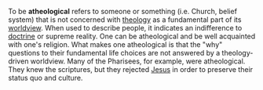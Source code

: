 To be **atheological** refers to someone or something (i.e. Church,
belief system) that is not concerned with
[theology](Theology "Theology") as a fundamental part of its
[worldview](Worldview "Worldview"). When used to describe people,
it indicates an indifference to [doctrine](Doctrine "Doctrine") or
supreme reality. One can be atheological and be well acquainted
with one's religion. What makes one atheological is that the "why"
questions to their fundamental life choices are not answered by a
theology-driven worldview. Many of the Pharisees, for example, were
atheological. They knew the scriptures, but they rejected
[Jesus](Jesus "Jesus") in order to preserve their status quo and
culture.



